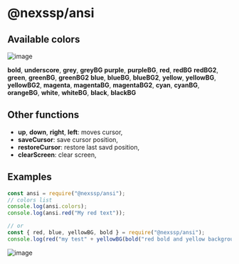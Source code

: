 # @nexssp/ansi

## Available colors

![image](https://user-images.githubusercontent.com/53263666/116795666-efede280-aad6-11eb-8d29-fc5f02cc5739.png)

**bold**, **underscore**, **grey**, **greyBG** **purple**, **purpleBG**, **red**, **redBG** **redBG2**, **green**, **greenBG**, **greenBG2** **blue**, **blueBG**, **blueBG2**, **yellow**, **yellowBG**, **yellowBG2**, **magenta**, **magentaBG**, **magentaBG2**, **cyan**, **cyanBG**, **orangeBG**, **white**, **whiteBG**, **black**, **blackBG**

## Other functions

- **up**, **down**, **right**, **left**: moves cursor,
- **saveCursor**: save cursor position,
- **restoreCursor**: restore last savd position,
- **clearScreen**: clear screen,

## Examples

```js
const ansi = require("@nexssp/ansi");
// colors list
console.log(ansi.colors);
console.log(ansi.red("My red text"));

// or
const { red, blue, yellowBG, bold } = require("@nexssp/ansi");
console.log(red("my test" + yellowBG(bold("red bold and yellow background"))));
```

![image](https://user-images.githubusercontent.com/53263666/116795709-3fcca980-aad7-11eb-8c8a-7af52682f150.png)
